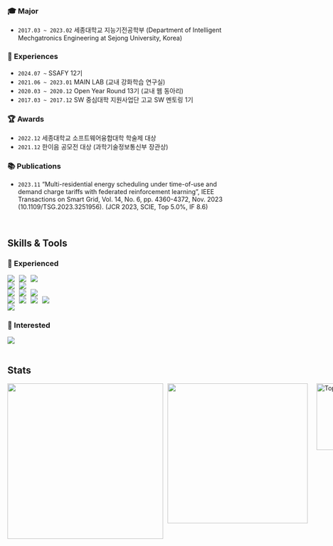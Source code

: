### 🎓 Major
- `2017.03 ~ 2023.02` 세종대학교 지능기전공학부 (Department of Intelligent Mechgatronics Engineering at Sejong University, Korea)

### 💼 Experiences
- `2024.07 ~` SSAFY 12기
- `2021.06 ~ 2023.01` MAIN LAB (교내 강화학습 연구실)
- `2020.03 ~ 2020.12` Open Year Round 13기 (교내 웹 동아리)
- `2017.03 ~ 2017.12` SW 중심대학 지원사업단 고교 SW 멘토링 1기

### 🏆 Awards
- `2022.12` 세종대학교 소프트웨어융합대학 학술제 대상
- `2021.12` 한이음 공모전 대상 (과학기술정보통신부 장관상)

### 📚 Publications
- `2023.11` “Multi-residential energy scheduling under time-of-use and demand charge tariffs with federated reinforcement learning”, IEEE Transactions on Smart Grid, Vol. 14, No. 6, pp. 4360-4372, Nov. 2023 (10.1109/TSG.2023.3251956). (JCR 2023, SCIE, Top 5.0%, IF 8.6)

<br>

## Skills & Tools
### 🔧 Experienced
<div style="display: flex; gap: 10px;">
  <img src="https://img.shields.io/badge/Java-F89820?style=for-the-badge&logo=java&logoColor=white">
  <img src="https://img.shields.io/badge/Python-3776AB?style=for-the-badge&logo=python&logoColor=white">
  <img src="https://img.shields.io/badge/JavaScript-F7DF1E?style=for-the-badge&logo=javascript&logoColor=white">
</div>

<div style="display: flex; gap: 10px;">
  <img src="https://img.shields.io/badge/Spring%20Boot-brightgreen?style=for-the-badge&logo=springboot&logoColor=white">
  <img src="https://img.shields.io/badge/Vue.js-4FC08D?style=for-the-badge&logo=vue.js&logoColor=white">
</div>

<div style="display: flex; gap: 10px;">
  <img src="https://img.shields.io/badge/MySQL-4479A1?style=for-the-badge&logo=mysql&logoColor=white">
  <img src="https://img.shields.io/badge/MariaDB-003545?style=for-the-badge&logo=mariadb&logoColor=white">
  <img src="https://img.shields.io/badge/Redis-DC382D?style=for-the-badge&logo=redis&logoColor=white">
</div>

<div style="display: flex; gap: 10px;">
  <img src="https://img.shields.io/badge/NumPy-013243?style=for-the-badge&logo=numpy&logoColor=white">
  <img src="https://img.shields.io/badge/Pandas-150458?style=for-the-badge&logo=pandas&logoColor=white">
  <img src="https://img.shields.io/badge/Matplotlib-11557C?style=for-the-badge">
  <img src="https://img.shields.io/badge/PyTorch-EE4C2C?style=for-the-badge&logo=pytorch&logoColor=white">
</div>

<div style="display: flex; gap: 10px;">
  <img src="https://img.shields.io/badge/Docker-2496ED?style=for-the-badge&logo=docker&logoColor=white">
</div>

### 🚀 Interested
<div style="display: flex; gap: 10px;">
  <img src="https://img.shields.io/badge/Kotlin-7F52FF?style=for-the-badge&logo=kotlin&logoColor=white">
</div>

<br>

## Stats
<div style="display: flex; justify-content: space-between; gap: 10px;">
  <a href="https://github.com/potential1205/github-readme-stats">
    <img src="https://github-readme-stats.vercel.app/api?username=potential1205" style="width: 350px; height: auto;">
  </a>
  <a href="https://solved.ac/potential1205/">
    <img src="http://mazassumnida.wtf/api/v2/generate_badge?boj=potential1205" style="width: 315px; height: auto;">
  </a>
  <img>
  <a>
<img src="https://github-readme-stats.vercel.app/api/top-langs/?username=potential1205&layout=compact" alt="Top Languages" style="width: 300px; height: 150px;">    
  </a>

  
</div>
